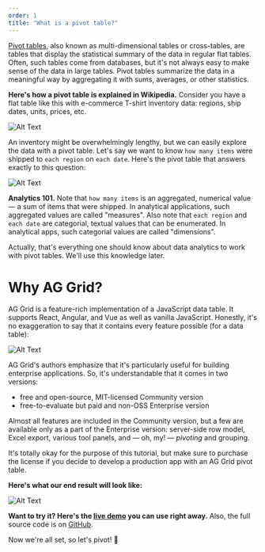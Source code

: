 ```yaml
---
order: 1
title: "What is a pivot table?"
---
```


[Pivot tables](https://en.wikipedia.org/wiki/Pivot_table), also known as multi-dimensional tables or cross-tables, are tables that display the statistical summary of the data in regular flat tables. Often, such tables come from databases, but it's not always easy to make sense of the data in large tables. Pivot tables summarize the data in a meaningful way by aggregating it with sums, averages, or other statistics.

**Here's how a pivot table is explained in Wikipedia.** Consider you have a flat table like this with e-commerce T-shirt inventory data: regions, ship dates, units, prices, etc.

![Alt Text](https://dev-to-uploads.s3.amazonaws.com/uploads/articles/upcvyrhxaft6eb9fsyp1.png)

An inventory might be overwhelmingly lengthy, but we can easily explore the data with a pivot table. Let's say we want to know `how many items` were shipped to `each region` on `each date`. Here's the pivot table that answers exactly to this question:

![Alt Text](https://dev-to-uploads.s3.amazonaws.com/uploads/articles/g29u48y40h6kftyo1q99.PNG)

**Analytics 101.** Note that `how many items` is an aggregated, numerical value — a sum of items that were shipped. In analytical applications, such aggregated values are called "measures". Also note that `each region` and `each date` are categorial, textual values that can be enumerated. In analytical apps, such categorial values are called "dimensions".

Actually, that's everything one should know about data analytics to work with pivot tables. We'll use this knowledge later.

# Why AG Grid?

AG Grid is a feature-rich implementation of a JavaScript data table. It supports React, Angular, and Vue as well as vanilla JavaScript. Honestly, it's no exaggeration to say that it contains every feature possible (for a data table):

![Alt Text](https://dev-to-uploads.s3.amazonaws.com/uploads/articles/rn02rqsxwcquhfuq03gw.png)

AG Grid's authors emphasize that it's particularly useful for building enterprise applications. So, it's understandable that it comes in two versions:
* free and open-source, MIT-licensed Community version
* free-to-evaluate but paid and non-OSS Enterprise version

Almost all features are included in the Community version, but a few are available only as a part of the Enterprise version: server-side row model, Excel export, various tool panels, and — oh, my! — *pivoting* and grouping.

It's totally okay for the purpose of this tutorial, but make sure to purchase the license if you decide to develop a production app with an AG Grid pivot table.

**Here's what our end result will look like:**

![Alt Text](https://dev-to-uploads.s3.amazonaws.com/uploads/articles/pq0xxdnziks2copbfy3r.png)

**Want to try it? Here's the [live demo](https://react-pivot-table-demo.cube.dev) you can use right away.** Also, the full source code is on [GitHub](https://github.com/cube-js/cube.js/tree/master/examples/react-pivot-table/).

Now we're all set, so let's pivot! 🔀
